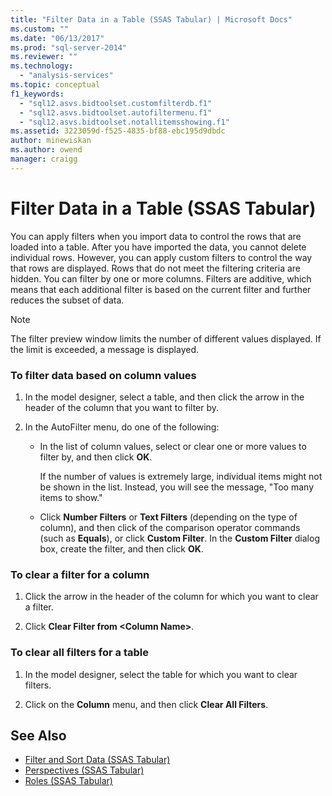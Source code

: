 ```yaml
---
title: "Filter Data in a Table (SSAS Tabular) | Microsoft Docs"
ms.custom: ""
ms.date: "06/13/2017"
ms.prod: "sql-server-2014"
ms.reviewer: ""
ms.technology:
  - "analysis-services"
ms.topic: conceptual
f1_keywords:
  - "sql12.asvs.bidtoolset.customfilterdb.f1"
  - "sql12.asvs.bidtoolset.autofiltermenu.f1"
  - "sql12.asvs.bidtoolset.notallitemsshowing.f1"
ms.assetid: 3223059d-f525-4835-bf88-ebc195d9dbdc
author: minewiskan
ms.author: owend
manager: craigg
---
```

# Filter Data in a Table (SSAS Tabular)

You can apply filters when you import data to control the rows that are loaded into a table. After you have imported the data, you cannot delete individual rows. However, you can apply custom filters to control the way that rows are displayed. Rows that do not meet the filtering criteria are hidden. You can filter by one or more columns. Filters are additive, which means that each additional filter is based on the current filter and further reduces the subset of data.

> [!NOTE]
> The filter preview window limits the number of different values displayed. If the limit is exceeded, a message is displayed.

### To filter data based on column values

1. In the model designer, select a table, and then click the arrow in the header of the column that you want to filter by.

2. In the AutoFilter menu, do one of the following:

    - In the list of column values, select or clear one or more values to filter by, and then click **OK**.

        If the number of values is extremely large, individual items might not be shown in the list. Instead, you will see the message, "Too many items to show."

    - Click **Number Filters** or **Text Filters** (depending on the type of column), and then click of the comparison operator commands (such as **Equals**), or click **Custom Filter**. In the **Custom Filter** dialog box, create the filter, and then click **OK**.

### To clear a filter for a column

1. Click the arrow in the header of the column for which you want to clear a filter.

2. Click **Clear Filter from \<Column Name>**.

### To clear all filters for a table

1. In the model designer, select the table for which you want to clear filters.

2. Click on the **Column** menu, and then click **Clear All Filters**.

## See Also

- [Filter and Sort Data &#40;SSAS Tabular&#41;](../filter-and-sort-data-ssas-tabular.md)
- [Perspectives &#40;SSAS Tabular&#41;](perspectives-ssas-tabular.md)
- [Roles &#40;SSAS Tabular&#41;](roles-ssas-tabular.md)
